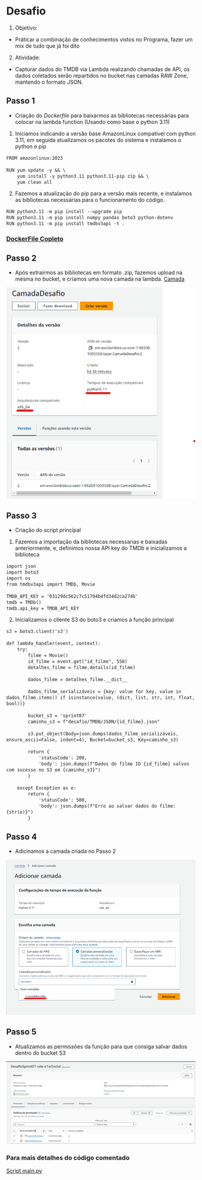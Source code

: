 # **Desafio**
1. Objetivo: 
* Práticar a combinação de conhecimentos vistos no Programa, fazer um mix de tudo que já foi dito 
2. Atividade: 
* Capturar dados do TMDB via Lambda realizando chamadas de API, os dados coletados serão repartidos no bucket nas camadas RAW Zone, mantendo o formato JSON. 

## Passo 1
- Criação do *Dockerfile* para baixarmos as bibliotecas necessárias para colocar na lambda function (Usando como base o python 3.11)

1. Iniciamos indicando a versão base AmazonLinux compativel com python 3.11, em seguida atualizamos os pacotes do sistema e instalamos o python e pip 
```
FROM amazonlinux:2023

RUN yum update -y && \
    yum install -y python3.11 python3.11-pip zip && \
    yum clean all
```

2. Fazemos a atualização do pip para a versão mais recente, e instalamos as bibliotecas necessarias para o funcionamento do código.
```
RUN python3.11 -m pip install --upgrade pip
RUN python3.11 -m pip install numpy pandas boto3 python-dotenv
RUN python3.11 -m pip install tmdbv3api -t .
```
### [DockerFile Copleto](./Dockerfile)

## Passo 2
- Após extrairmos as bibliotecas em formato .zip, fazemos upload na mesma no bucket, e criamos uma nova camada na lambda. [Camada](./camada.zip)
<img src="../evidencias/img/Desafio-CriandoLayer.png">

## Passo 3
- Criação do script principal
1. Fazemos a importação da bibliotecas necessarias e baixadas anteriormente, e, definimos nossa API key do TMDb e inicializamos a biblioteca 
```
import json
import boto3
import os
from tmdbv3api import TMDb, Movie

TMDB_API_KEY = '03129dc562c7c51794b4fd34d2ca274b'
tmdb = TMDb()
tmdb.api_key = TMDB_API_KEY
```

2. Inicializamos o cliente S3 do boto3 e criamos a função principal 
```
s3 = boto3.client('s3')

def lambda_handler(event, context):
    try:
        filme = Movie()
        id_filme = event.get("id_filme", 550)  
        detalhes_filme = filme.details(id_filme)

        dados_filme = detalhes_filme.__dict__
        
        dados_filme_serializáveis = {key: value for key, value in dados_filme.items() if isinstance(value, (dict, list, str, int, float, bool))}

        bucket_s3 = 'sprint07' 
        caminho_s3 = f"desafio/TMDB/JSON/{id_filme}.json"
        
        s3.put_object(Body=json.dumps(dados_filme_serializáveis, ensure_ascii=False, indent=4), Bucket=bucket_s3, Key=caminho_s3)
        
        return {
            'statusCode': 200,
            'body': json.dumps(f"Dados do filme ID {id_filme} salvos com sucesso no S3 em {caminho_s3}")
        }
        
    except Exception as e:
        return {
            'statusCode': 500,
            'body': json.dumps(f"Erro ao salvar dados do filme: {str(e)}")
        }
```

## Passo 4
- Adicinamos a camada criada no Passo 2
<img src="../evidencias/img/AdicionarCamada.png">

## Passo 5
- Atualizamos as permissões da função para que consiga salvar dados dentro do bucket S3
<img src="../evidencias/img/AtualizandoFuncition.png">

### Para mais detalhes do código comentado
[Script main.py](../Desafio/main.py)




